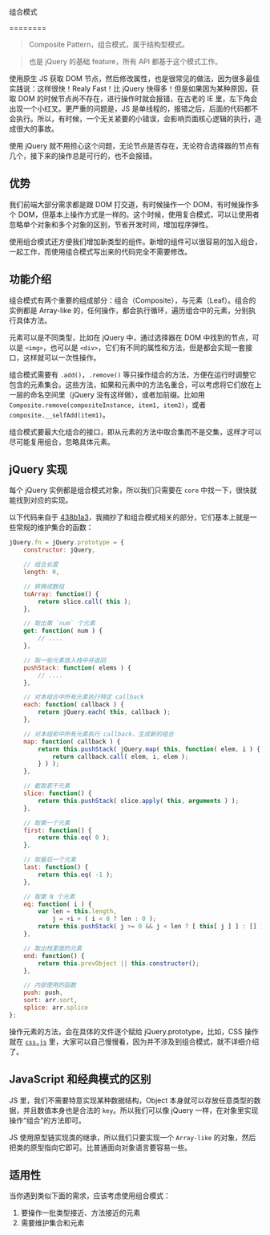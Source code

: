组合模式

========

> Composite Pattern，组合模式，属于结构型模式。

> 也是 jQuery 的基础 feature，所有 API 都基于这个模式工作。

使用原生 JS 获取 DOM 节点，然后修改属性，也是很常见的做法，因为很多最佳实践说：这样很快！Realy Fast！比 jQuery 快得多！但是如果因为某种原因，获取 DOM 的时候节点尚不存在，进行操作时就会报错，在古老的 IE 里，左下角会出现一个小红叉。更严重的问题是，JS 是单线程的，报错之后，后面的代码都不会执行。所以，有时候，一个无关紧要的小错误，会影响页面核心逻辑的执行，造成很大的事故。

使用 jQuery 就不用担心这个问题，无论节点是否存在，无论符合选择器的节点有几个，接下来的操作总是可行的，也不会报错。

优势
--------

我们前端大部分需求都是跟 DOM 打交道，有时候操作一个 DOM，有时候操作多个 DOM，但基本上操作方式是一样的。这个时候，使用复合模式，可以让使用者忽略单个对象和多个对象的区别，节省开发时间，增加程序弹性。

使用组合模式还方便我们增加新类型的组件。新增的组件可以很容易的加入组合，一起工作，而使用组合模式写出来的代码完全不需要修改。

功能介绍
--------

组合模式有两个重要的组成部分：组合（Composite），与元素（Leaf）。组合的实例都是 Array-like 的，任何操作，都会执行循环，遍历组合中的元素，分别执行具体方法。

元素可以是不同类型，比如在 jQuery 中，通过选择器在 DOM 中找到的节点，可以是 `<img>`，也可以是 `<div>`，它们有不同的属性和方法，但是都会实现一套接口，这样就可以一次性操作。

组合模式需要有 `.add()`，`.remove()` 等只操作组合的方法，方便在运行时调整它包含的元素集合。这些方法，如果和元素中的方法名重合，可以考虑将它们放在上一层的命名空间里（jQuery 没有这样做），或者加前缀。比如用 `Composite.remove(compositeInstance, item1, item2)`，或者 `composite.__selfAdd(item1)`。

组合模式要最大化组合的接口，即从元素的方法中取合集而不是交集，这样才可以尽可能复用组合，忽略具体元素。

jQuery 实现
-----------

每个 jQuery 实例都是组合模式对象，所以我们只需要在 `core` 中找一下，很快就能找到对应的实现。

以下代码来自于 [438b1a3](https://github.com/jquery/jquery/blob/master/src/core.js#L39-L118)，我摘抄了和组合模式相关的部分，它们基本上就是一些常规的维护集合的函数：

```js
jQuery.fn = jQuery.prototype = {
	constructor: jQuery,

	// 组合长度
	length: 0,

	// 转换成数组
	toArray: function() {
		return slice.call( this );
	},

	// 取出第 `num` 个元素
	get: function( num ) {
		// ....
	},

	// 取一些元素放入栈中并返回
	pushStack: function( elems ) {
		// ....
	},

	// 对本组合中所有元素执行特定 callback
	each: function( callback ) {
		return jQuery.each( this, callback );
	},

	// 对本组和中所有元素执行 callback，生成新的组合
	map: function( callback ) {
		return this.pushStack( jQuery.map( this, function( elem, i ) {
			return callback.call( elem, i, elem );
		} ) );
	},

	// 截取若干元素
	slice: function() {
		return this.pushStack( slice.apply( this, arguments ) );
	},

	// 取第一个元素
	first: function() {
		return this.eq( 0 );
	},

	// 取最后一个元素
	last: function() {
		return this.eq( -1 );
	},

	// 取第 N 个元素
	eq: function( i ) {
		var len = this.length,
			j = +i + ( i < 0 ? len : 0 );
		return this.pushStack( j >= 0 && j < len ? [ this[ j ] ] : [] );
	},

	// 取出栈里面的元素
	end: function() {
		return this.prevObject || this.constructor();
	},

	// 内部使用的函数
	push: push,
	sort: arr.sort,
	splice: arr.splice
};
```

操作元素的方法，会在具体的文件逐个赋给 jQuery.prototype，比如，CSS 操作就在 [`css.js`](https://github.com/jquery/jquery/blob/master/src/css.js) 里，大家可以自己慢慢看，因为并不涉及到组合模式，就不详细介绍了。

JavaScript 和经典模式的区别
--------

JS 里，我们不需要特意实现某种数据结构，Object 本身就可以存放任意类型的数据，并且数值本身也是合法的 `key`。所以我们可以像 jQuery 一样，在对象里实现操作“组合”的方法即可。

JS 使用原型链实现类的继承，所以我们只要实现一个 `Array-like` 的对象，然后把类的原型指向它即可。比普通面向对象语言要容易一些。

适用性
--------

当你遇到类似下面的需求，应该考虑使用组合模式：

1. 要操作一批类型接近、方法接近的元素
2. 需要维护集合和元素
